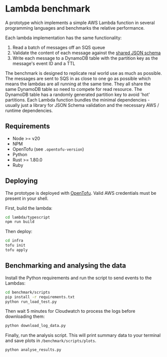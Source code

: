 # Lambda benchmark

A prototype which implements a simple AWS Lambda function in several programming languages and benchmarks the relative performance.

Each lambda implementation has the same functionality:

1. Read a batch of messages off an SQS queue
2. Validate the content of each message against the [shared JSON schema](./schema/event.json)
3. Write each message to a DynamoDB table with the partition key as the message's event ID and a TTL

The benchmark is designed to replicate real world use as much as possible.
The messages are sent to SQS in as close to one go as possible which means the lambdas are all running at the same time.
They all share the same DynamoDB table so need to compete for read resource.
The DynamoDB table has a randomly generated partition key to avoid 'hot' partitions.
Each Lambda function bundles the minimal dependencies - usually just a library for JSON Schema validation and the necessary AWS / runtime dependencies.

## Requirements

- Node >= v20
- NPM
- OpenTofu (see `.opentofu-version`)
- Python
- Rust >= 1.80.0
- Ruby

## Deploying

The prototype is deployed with [OpenTofu](https://opentofu.org/).
Valid AWS credentials must be present in your shell.

First, build the lambda:

```bash
cd lambda/typescript
npm run build

```

Then deploy:

```bash
cd infra
tofu init
tofu apply
```

## Benchmarking and analysing the data

Install the Python requirements and run the script to send events to the Lambdas:

```bash
cd benchmark/scripts
pip install -r requirements.txt
python run_load_test.py
```

Then wait 5 minutes for Cloudwatch to process the logs before downloading them:

```bash
python download_log_data.py
```

Finally, run the analysis script.
This will print summary data to your terminal and save plots in `/benchmark/scripts/plots`.

```bash
python analyse_results.py
```
